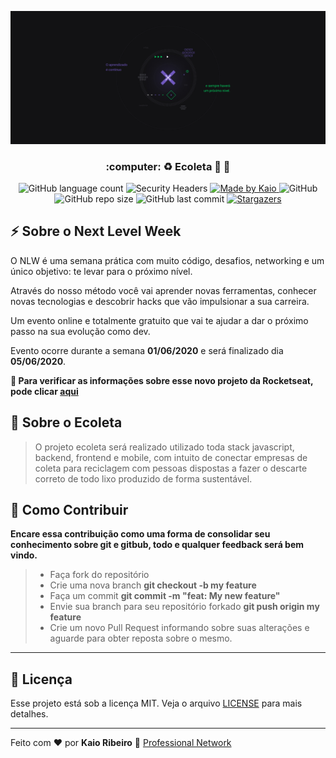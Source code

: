 <p align="center">
  <img src="assets/img.jpg" alt="Next Level Week">
</p>


<h3 align="center">
:computer: ♻ Ecoleta 🚀 🎯
</h3>

<p align="center">
  <img alt="GitHub language count" src="https://img.shields.io/github/languages/count/kaiorr/Ecoleta?style=plastic">

  <img alt="Security Headers" src="https://img.shields.io/security-headers?url=https%3A%2F%2Fgithub.com%2Fkaiorr%2FEcoleta">

  <a href="https://www.linkedin.com/in/kaio-ribeiro-310123150/"> 
    <img alt="Made by Kaio" src="https://img.shields.io/badge/made%20by-kaiorr-%2304D361">
  </a>
  
  <img alt="GitHub" src="https://img.shields.io/github/license/kaiorr/Ecoleta?color=7800ff&style=plastic">

  <img alt="GitHub repo size" src="https://img.shields.io/github/repo-size/kaiorr/Ecoleta?color=7800ff&style=plastic">

  <img alt="GitHub last commit" src="https://img.shields.io/github/last-commit/kaiorr/Ecoleta?color=7800ff&style=plastic">

  <a href="https://github.com/kaiorr/Ecoleta/stargazers">
    <img alt="Stargazers" src="https://img.shields.io/github/stars/kaiorr/Ecoleta?style=social">
  </a>
</p>

## ⚡ Sobre o Next Level Week

O NLW é uma semana prática com muito código, desafios, networking e um único objetivo: te levar para o próximo nível.

Através do nosso método você vai aprender novas ferramentas, conhecer novas tecnologias e descobrir hacks que vão impulsionar a sua carreira.

Um evento online e totalmente gratuito que vai te ajudar a dar o próximo passo na sua evolução como dev.

Evento ocorre durante a semana **01/06/2020** e será finalizado dia **05/06/2020**.

**📑 Para verificar as informações sobre esse novo projeto da Rocketseat, pode clicar [aqui](https://nextlevelweek.com/inscricao/1)**

## 📢 Sobre o Ecoleta

> O projeto ecoleta será realizado utilizado toda stack javascript, backend, frontend e mobile, com intuito de conectar empresas de coleta para reciclagem com pessoas dispostas a fazer o descarte correto de todo lixo produzido de forma sustentável.

## 🤔 Como Contribuir

**Encare essa contribuição como uma forma de consolidar seu conhecimento sobre git e gitbub, todo e qualquer feedback será bem vindo.**

> -  Faça fork do repositório
> -  Crie uma nova branch **git checkout -b my feature**
> -  Faça um commit **git commit -m "feat: My new feature"**
> -  Envie sua branch para seu repositório forkado **git push origin my feature**
> -  Crie um novo Pull Request informando sobre suas alterações e aguarde para obter reposta sobre o mesmo.

----


## 📝 Licença

Esse projeto está sob a licença MIT. Veja o arquivo [LICENSE](https://raw.githubusercontent.com/kaiorr/Ecoleta/master/LICENSE) para mais detalhes.

----

Feito com :heart: por **Kaio Ribeiro** :call_me_hand: [Professional Network](https://www.linkedin.com/in/kaio-ribeiro-310123150/)


